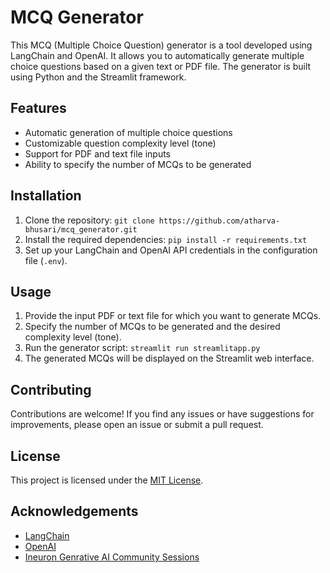 # MCQ Generator

This MCQ (Multiple Choice Question) generator is a tool developed using LangChain and OpenAI. It allows you to automatically generate multiple choice questions based on a given text or PDF file. The generator is built using Python and the Streamlit framework.

## Features

- Automatic generation of multiple choice questions
- Customizable question complexity level (tone)
- Support for PDF and text file inputs
- Ability to specify the number of MCQs to be generated

## Installation

1. Clone the repository: `git clone https://github.com/atharva-bhusari/mcq_generator.git`
2. Install the required dependencies: `pip install -r requirements.txt`
3. Set up your LangChain and OpenAI API credentials in the configuration file (`.env`).

## Usage

1. Provide the input PDF or text file for which you want to generate MCQs.
2. Specify the number of MCQs to be generated and the desired complexity level (tone).
3. Run the generator script: `streamlit run streamlitapp.py`
4. The generated MCQs will be displayed on the Streamlit web interface.

## Contributing

Contributions are welcome! If you find any issues or have suggestions for improvements, please open an issue or submit a pull request.

## License

This project is licensed under the [MIT License](LICENSE).

## Acknowledgements

- [LangChain](https://langchain.com)
- [OpenAI](https://openai.com)
- [Ineuron Genrative AI Community Sessions](https://ineuron.ai/course/generative-ai-community-edition)